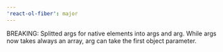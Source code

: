 ```yaml
---
'react-ol-fiber': major
---
```


BREAKING: Splitted args for native elements into args and arg. While args now takes always an array, arg can take the first object parameter.
